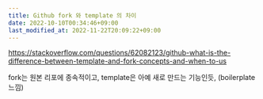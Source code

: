 ```yaml
---
title: Github fork 와 template 의 차이
date: 2022-10-10T00:34:46+09:00
last_modified_at: 2022-11-22T20:09:22+09:00
---
```


https://stackoverflow.com/questions/62082123/github-what-is-the-difference-between-template-and-fork-concepts-and-when-to-us

fork는 원본 리포에 종속적이고, template은 아예 새로 만드는 기능인듯, (boilerplate 느낌)